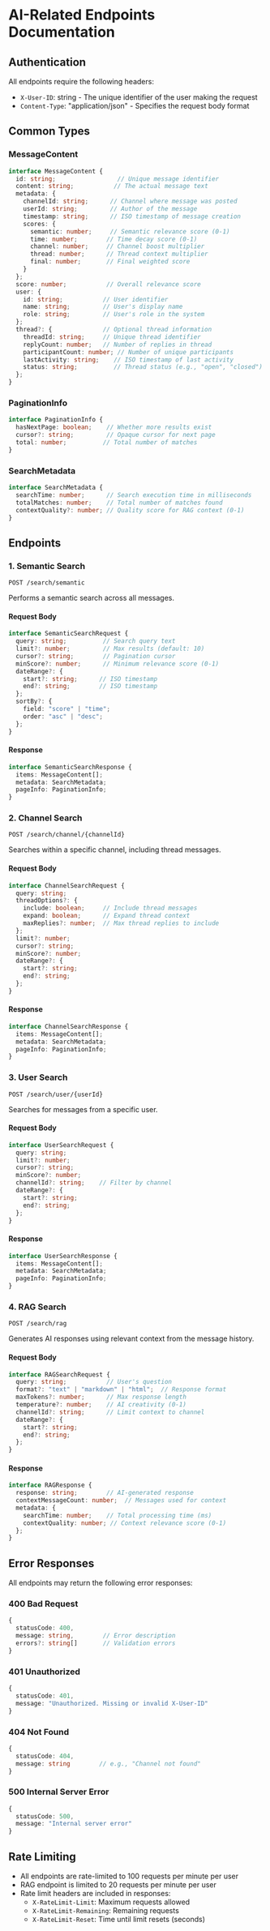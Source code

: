 # AI-Related Endpoints Documentation

## Authentication
All endpoints require the following headers:
- `X-User-ID`: string - The unique identifier of the user making the request
- `Content-Type`: "application/json" - Specifies the request body format

## Common Types

### MessageContent
```typescript
interface MessageContent {
  id: string;                 // Unique message identifier
  content: string;           // The actual message text
  metadata: {
    channelId: string;      // Channel where message was posted
    userId: string;         // Author of the message
    timestamp: string;      // ISO timestamp of message creation
    scores: {
      semantic: number;     // Semantic relevance score (0-1)
      time: number;        // Time decay score (0-1)
      channel: number;     // Channel boost multiplier
      thread: number;      // Thread context multiplier
      final: number;       // Final weighted score
    }
  };
  score: number;           // Overall relevance score
  user: {
    id: string;           // User identifier
    name: string;         // User's display name
    role: string;         // User's role in the system
  };
  thread?: {              // Optional thread information
    threadId: string;     // Unique thread identifier
    replyCount: number;   // Number of replies in thread
    participantCount: number; // Number of unique participants
    lastActivity: string;    // ISO timestamp of last activity
    status: string;          // Thread status (e.g., "open", "closed")
  };
}
```

### PaginationInfo
```typescript
interface PaginationInfo {
  hasNextPage: boolean;    // Whether more results exist
  cursor?: string;         // Opaque cursor for next page
  total: number;          // Total number of matches
}
```

### SearchMetadata
```typescript
interface SearchMetadata {
  searchTime: number;      // Search execution time in milliseconds
  totalMatches: number;    // Total number of matches found
  contextQuality?: number; // Quality score for RAG context (0-1)
}
```

## Endpoints

### 1. Semantic Search
`POST /search/semantic`

Performs a semantic search across all messages.

#### Request Body
```typescript
interface SemanticSearchRequest {
  query: string;          // Search query text
  limit?: number;         // Max results (default: 10)
  cursor?: string;        // Pagination cursor
  minScore?: number;      // Minimum relevance score (0-1)
  dateRange?: {
    start?: string;      // ISO timestamp
    end?: string;        // ISO timestamp
  };
  sortBy?: {
    field: "score" | "time";
    order: "asc" | "desc";
  };
}
```

#### Response
```typescript
interface SemanticSearchResponse {
  items: MessageContent[];
  metadata: SearchMetadata;
  pageInfo: PaginationInfo;
}
```

### 2. Channel Search
`POST /search/channel/{channelId}`

Searches within a specific channel, including thread messages.

#### Request Body
```typescript
interface ChannelSearchRequest {
  query: string;
  threadOptions?: {
    include: boolean;     // Include thread messages
    expand: boolean;      // Expand thread context
    maxReplies?: number;  // Max thread replies to include
  };
  limit?: number;
  cursor?: string;
  minScore?: number;
  dateRange?: {
    start?: string;
    end?: string;
  };
}
```

#### Response
```typescript
interface ChannelSearchResponse {
  items: MessageContent[];
  metadata: SearchMetadata;
  pageInfo: PaginationInfo;
}
```

### 3. User Search
`POST /search/user/{userId}`

Searches for messages from a specific user.

#### Request Body
```typescript
interface UserSearchRequest {
  query: string;
  limit?: number;
  cursor?: string;
  minScore?: number;
  channelId?: string;    // Filter by channel
  dateRange?: {
    start?: string;
    end?: string;
  };
}
```

#### Response
```typescript
interface UserSearchResponse {
  items: MessageContent[];
  metadata: SearchMetadata;
  pageInfo: PaginationInfo;
}
```

### 4. RAG Search
`POST /search/rag`

Generates AI responses using relevant context from the message history.

#### Request Body
```typescript
interface RAGSearchRequest {
  query: string;           // User's question
  format?: "text" | "markdown" | "html";  // Response format
  maxTokens?: number;      // Max response length
  temperature?: number;    // AI creativity (0-1)
  channelId?: string;      // Limit context to channel
  dateRange?: {
    start?: string;
    end?: string;
  };
}
```

#### Response
```typescript
interface RAGResponse {
  response: string;        // AI-generated response
  contextMessageCount: number;  // Messages used for context
  metadata: {
    searchTime: number;    // Total processing time (ms)
    contextQuality: number; // Context relevance score (0-1)
  };
}
```

## Error Responses
All endpoints may return the following error responses:

### 400 Bad Request
```typescript
{
  statusCode: 400,
  message: string,        // Error description
  errors?: string[]       // Validation errors
}
```

### 401 Unauthorized
```typescript
{
  statusCode: 401,
  message: "Unauthorized. Missing or invalid X-User-ID"
}
```

### 404 Not Found
```typescript
{
  statusCode: 404,
  message: string        // e.g., "Channel not found"
}
```

### 500 Internal Server Error
```typescript
{
  statusCode: 500,
  message: "Internal server error"
}
```

## Rate Limiting
- All endpoints are rate-limited to 100 requests per minute per user
- RAG endpoint is limited to 20 requests per minute per user
- Rate limit headers are included in responses:
  - `X-RateLimit-Limit`: Maximum requests allowed
  - `X-RateLimit-Remaining`: Remaining requests
  - `X-RateLimit-Reset`: Time until limit resets (seconds) 
